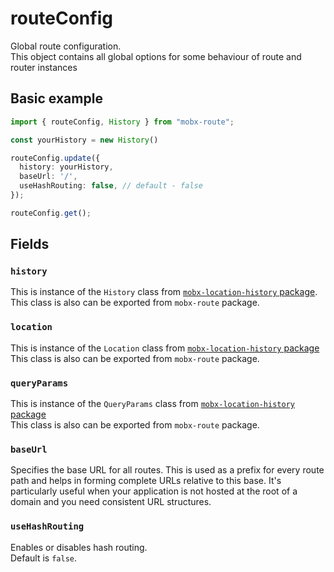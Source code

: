 # routeConfig

Global route configuration.   
This object contains all global options for some behaviour of route and router instances  

## Basic example

```ts
import { routeConfig, History } from "mobx-route";

const yourHistory = new History()

routeConfig.update({
  history: yourHistory,
  baseUrl: '/',
  useHashRouting: false, // default - false
});

routeConfig.get();
```

## Fields   

### `history`  
This is instance of the `History` class from [`mobx-location-history` package](https://github.com/js2me/mobx-location-history).  
This class is also can be exported from `mobx-route` package.  

### `location`  
This is instance of the `Location` class from [`mobx-location-history` package](https://github.com/js2me/mobx-location-history)  
This class is also can be exported from `mobx-route` package.  

### `queryParams`  
This is instance of the `QueryParams` class from [`mobx-location-history` package](https://github.com/js2me/mobx-location-history)  
This class is also can be exported from `mobx-route` package.  

### `baseUrl`

Specifies the base URL for all routes. This is used as a prefix for every route path and helps in forming complete URLs relative to this base. It's particularly useful when your application is not hosted at the root of a domain and you need consistent URL structures.  

### `useHashRouting`  
Enables or disables hash routing.  
Default is `false`.  
